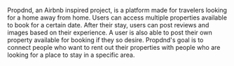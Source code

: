 Propdnd, an Airbnb inspired project, is a platform made for travelers looking for a home away from home. Users can access multiple properties available to book for a certain date. After their stay, users can post reviews and images based on their experience. A user is also able to post their own property available for booking if they so desire. Propdnd's goal is to connect people who want to rent out their properties with people who are looking for a place to stay in a specific area.
